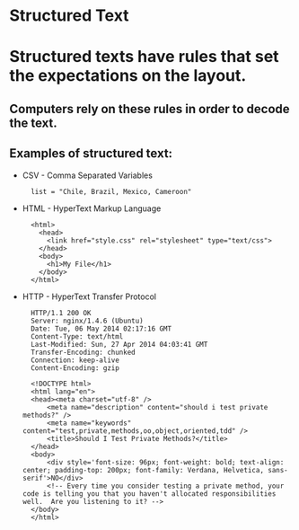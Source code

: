 # Structured Text

# Structured texts have rules that set the expectations on the layout.

## Computers rely on these rules in order to decode the text.

## Examples of structured text:


* CSV - Comma Separated Variables

		list = "Chile, Brazil, Mexico, Cameroon"
		
* HTML - HyperText Markup Language

		<html>
		  <head>
		    <link href="style.css" rel="stylesheet" type="text/css">
		  </head>
		  <body>
		    <h1>My File</h1>
		  </body>
		</html>
		
* HTTP - HyperText Transfer Protocol

		HTTP/1.1 200 OK
		Server: nginx/1.4.6 (Ubuntu)
		Date: Tue, 06 May 2014 02:17:16 GMT
		Content-Type: text/html
		Last-Modified: Sun, 27 Apr 2014 04:03:41 GMT
		Transfer-Encoding: chunked
		Connection: keep-alive
		Content-Encoding: gzip

		<!DOCTYPE html>
		<html lang="en">
		<head><meta charset="utf-8" />
			<meta name="description" content="should i test private methods?" />
			<meta name="keywords" content="test,private,methods,oo,object,oriented,tdd" />
			<title>Should I Test Private Methods?</title>
		</head>
		<body>
			<div style='font-size: 96px; font-weight: bold; text-align: center; padding-top: 200px; font-family: Verdana, Helvetica, sans-serif'>NO</div>
			<!-- Every time you consider testing a private method, your code is telling you that you haven't allocated responsibilities well.  Are you listening to it? -->
		</body>
		</html>